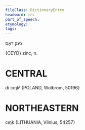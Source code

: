 ```yaml
---
fileClass: DictionaryEntry
headword: צינק
part_of_speech: 
etymology: 
tags: 
---
```

צינק
דאָס

{CEYD}
zinc, n.

CENTRAL
========

dɩ cɩŋkʲ {POLAND, Wolbrom, 50196}

NORTHEASTERN
==============

cɩŋk {LITHUANIA, Vilnius, 54257}